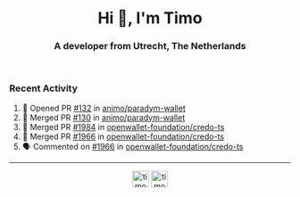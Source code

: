 <h1 align="center">Hi 👋, I'm Timo</h1>
<h3 align="center">A developer from Utrecht, The Netherlands</h3>
<br/>
<!-- https://github.com/rahuldkjain/github-profile-readme-generator --!>

<!--  <p align="left"><img src="https://github-readme-stats.vercel.app/api?username=timoglastra&show_icons=true&count_private=true&" alt="timoglastra" /></p> --!>

<!--
Github language stats
<p align="left"><img src="https://github-readme-stats.vercel.app/api/top-langs/?username=timoglastra&layout=compact" alt="timoglastra" /><p>
-->

<!-- Codestats language stats -->
<!-- <p align="left"><img src="https://codestats-readme.vercel.app/api/top-langs/?username=timoglastra&layout=compact&language_count=12" alt="timoglastra" /><p>    --!>
  
<h3>Recent Activity</h3>

<!--START_SECTION:activity-->
1. 💪 Opened PR [#132](https://github.com/animo/paradym-wallet/pull/132) in [animo/paradym-wallet](https://github.com/animo/paradym-wallet)
2. 🎉 Merged PR [#130](https://github.com/animo/paradym-wallet/pull/130) in [animo/paradym-wallet](https://github.com/animo/paradym-wallet)
3. 🎉 Merged PR [#1984](https://github.com/openwallet-foundation/credo-ts/pull/1984) in [openwallet-foundation/credo-ts](https://github.com/openwallet-foundation/credo-ts)
4. 🎉 Merged PR [#1966](https://github.com/openwallet-foundation/credo-ts/pull/1966) in [openwallet-foundation/credo-ts](https://github.com/openwallet-foundation/credo-ts)
5. 🗣 Commented on [#1966](https://github.com/openwallet-foundation/credo-ts/pull/1966#issuecomment-2266661795) in [openwallet-foundation/credo-ts](https://github.com/openwallet-foundation/credo-ts)
<!--END_SECTION:activity-->

---

<p align="center">
<a href="https://twitter.com/timoglastra" target="blank"><img align="center" src="https://cdn.jsdelivr.net/npm/simple-icons@3.0.1/icons/twitter.svg" alt="timoglastra" height="30" width="30" /></a>
<a href="https://linkedin.com/in/timoglastra" target="blank"><img align="center" src="https://cdn.jsdelivr.net/npm/simple-icons@3.0.1/icons/linkedin.svg" alt="timoglastra" height="30" width="30" /></a>
</p>



